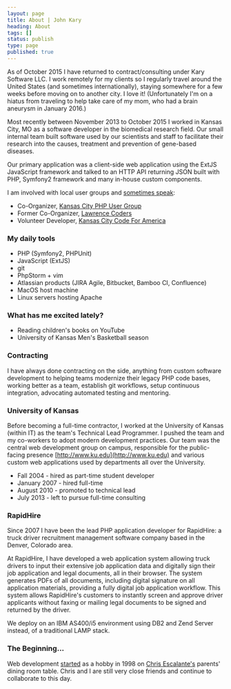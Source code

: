 ```yaml
---
layout: page
title: About | John Kary
heading: About
tags: []
status: publish
type: page
published: true
---
```

As of October 2015 I have returned to contract/consulting under Kary Software LLC. I work remotely for my clients so I regularly travel around the United States (and sometimes internationally), staying somewhere for a few weeks before moving on to another city. I love it! (Unfortunately I'm on a hiatus from traveling to help take care of my mom, who had a brain aneurysm in January 2016.)

Most recently between November 2013 to October 2015 I worked in Kansas City, MO as a software developer in the biomedical research field. Our small internal team built software used by our scientists and staff to facilitate their research into the causes, treatment and prevention of gene-based diseases.

Our primary application was a client-side web application using the ExtJS JavaScript framework and talked to an HTTP API returning JSON built with PHP, Symfony2 framework and many in-house custom components.

I am involved with local user groups and [sometimes speak](http://johnkary.net/talks):

* Co-Organizer, [Kansas City PHP User Group][]
* Former Co-Organizer, [Lawrence Coders][]
* Volunteer Developer, [Kansas City Code For America](http://codeforkc.org/)

### My daily tools

- PHP (Symfony2, PHPUnit)
- JavaScript (ExtJS)
- git
- PhpStorm + vim
- Atlassian products (JIRA Agile, Bitbucket, Bamboo CI, Confluence)
- MacOS host machine
- Linux servers hosting Apache

### What has me excited lately?

- Reading children's books on YouTube
- University of Kansas Men's Basketball season

### Contracting

I have always done contracting on the side, anything from custom software development to helping teams modernize their legacy PHP code bases, working better as a team, establish git workflows, setup continuous integration, advocating automated testing and mentoring.

### University of Kansas

Before becoming a full-time contractor, I worked at the University of Kansas (within IT) as the team's Technical Lead Programmer. I pushed the team and my co-workers to adopt modern development practices. Our team was the central web development group on campus, responsible for the public-facing presence [http://www.ku.edu](http://www.ku.edu) and various custom web applications used by departments all over the University.

* Fall 2004 - hired as part-time student developer
* January 2007 - hired full-time
* August 2010 - promoted to technical lead
* July 2013 - left to pursue full-time consulting

### RapidHire

Since 2007 I have been the lead PHP application developer for RapidHire: a truck driver recruitment management software company based in the Denver, Colorado area.

At RapidHire, I have developed a web application system allowing truck drivers to input their extensive job application data and digitally sign their job application and legal documents, all in their browser. The system generates PDFs of all documents, including digital signature on all application materials, providing a fully digital job application workflow. This system allows RapidHire's customers to instantly screen and approve driver applicants without faxing or mailing legal documents to be signed and returned by the driver.

We deploy on an IBM AS400/i5 environment using DB2 and Zend Server instead, of a traditional LAMP stack.

### The Beginning&hellip;

Web development [started][] as a hobby in 1998 on [Chris Escalante's][] parents' dining room table. Chris and I are still very close friends and continue to collaborate to this day.

  [Kansas City PHP User Group]: http://www.meetup.com/kcphpug/
  [Lawrence Coders]: http://www.meetup.com/Lawrence-Coders/
  [started]: http://cjonline.com/stories/102900/kid_iconcepts.shtml
  [Chris Escalante's]: https://twitter.com/tidrion
